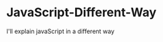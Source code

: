                                                                                                                                                                               
# JavaScript-Different-Way
I'll explain javaScript in a different way       
  









